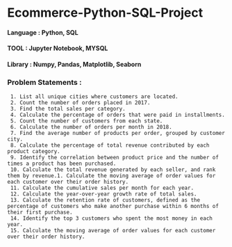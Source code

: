 # Ecommerce-Python-SQL-Project

####  Language : Python, SQL
####  TOOL : Jupyter Notebook, MYSQL
####  Library : Numpy, Pandas, Matplotlib, Seaborn

### Problem Statements :

     1. List all unique cities where customers are located.
     2. Count the number of orders placed in 2017.
     3. Find the total sales per category.
     4. Calculate the percentage of orders that were paid in installments.
     5. Count the number of customers from each state. 
     6. Calculate the number of orders per month in 2018.
     7. Find the average number of products per order, grouped by customer city.
     8. Calculate the percentage of total revenue contributed by each product category.
     9. Identify the correlation between product price and the number of times a product has been purchased.
     10. Calculate the total revenue generated by each seller, and rank them by revenue.1. Calculate the moving average of order values for each customer over their order history.
     11. Calculate the cumulative sales per month for each year.
     12. Calculate the year-over-year growth rate of total sales.
     13. Calculate the retention rate of customers, defined as the percentage of customers who make another purchase within 6 months of their first purchase.
     14. Identify the top 3 customers who spent the most money in each year.
     15. Calculate the moving average of order values for each customer over their order history.

